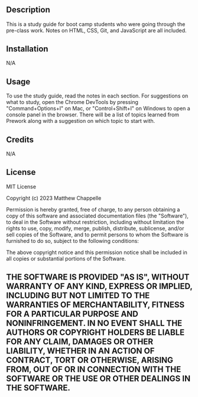 # <Prework Study Guide Webpage>

## Description

This is a study guide for boot camp students who were going through the pre-class work. Notes on HTML, CSS, Git, and JavaScript are all included.

## Installation

N/A

## Usage

To use the study guide, read the notes in each section. For suggestions on what to study, open the Chrome DevTools by pressing "Command+Options+I" on Mac, or "Control+Shift+I" on Windows to open a console panel in the browser. There will be a list of topics learned from Prework along with a suggestion on which topic to start with.

## Credits

N/A

## License

MIT License

Copyright (c) 2023 Matthew Chappelle

Permission is hereby granted, free of charge, to any person obtaining a copy
of this software and associated documentation files (the "Software"), to deal
in the Software without restriction, including without limitation the rights
to use, copy, modify, merge, publish, distribute, sublicense, and/or sell
copies of the Software, and to permit persons to whom the Software is
furnished to do so, subject to the following conditions:

The above copyright notice and this permission notice shall be included in all
copies or substantial portions of the Software.

THE SOFTWARE IS PROVIDED "AS IS", WITHOUT WARRANTY OF ANY KIND, EXPRESS OR
IMPLIED, INCLUDING BUT NOT LIMITED TO THE WARRANTIES OF MERCHANTABILITY,
FITNESS FOR A PARTICULAR PURPOSE AND NONINFRINGEMENT. IN NO EVENT SHALL THE
AUTHORS OR COPYRIGHT HOLDERS BE LIABLE FOR ANY CLAIM, DAMAGES OR OTHER
LIABILITY, WHETHER IN AN ACTION OF CONTRACT, TORT OR OTHERWISE, ARISING FROM,
OUT OF OR IN CONNECTION WITH THE SOFTWARE OR THE USE OR OTHER DEALINGS IN THE
SOFTWARE.
---